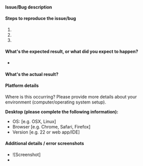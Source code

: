 #### Issue/Bug description 



#### Steps to reproduce the issue/bug

1.  
2. 
3. 


#### What's the expected result, or what did you expect to happen?

-


#### What's the actual result?

#### Platform details
Where is this occurring? Please provide more details about your environment (computer/operating system setup).

**Desktop (please complete the following information):**
 - OS: [e.g. OSX, Linux]
 - Browser [e.g. Chrome, Safari, Firefox]
 - Version [e.g. 22 or web app/IDE]


#### Additional details / error screenshots

- ![Screenshot]
-
